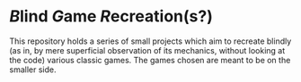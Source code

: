 # *B*lind *G*ame *R*ecreation(s?)

This repository holds a series of small projects which aim to recreate blindly
(as in, by mere superficial observation of its mechanics, without looking at
the code) various classic games. The games chosen are meant to be on the smaller
side.
